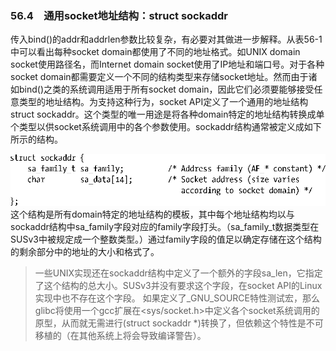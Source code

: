 ### 56.4　通用socket地址结构：struct sockaddr

传入bind()的addr和addrlen参数比较复杂，有必要对其做进一步解释。从表56-1中可以看出每种socket domain都使用了不同的地址格式。如UNIX domain socket使用路径名，而Internet domain socket使用了IP地址和端口号。对于各种socket domain都需要定义一个不同的结构类型来存储socket地址。然而由于诸如bind()之类的系统调用适用于所有socket domain，因此它们必须要能够接受任意类型的地址结构。为支持这种行为，socket API定义了一个通用的地址结构struct sockaddr。这个类型的唯一用途是将各种domain特定的地址结构转换成单个类型以供socket系统调用中的各个参数使用。sockaddr结构通常被定义成如下所示的结构。



![1441.png](../images/1441.png)
这个结构是所有domain特定的地址结构的模板，其中每个地址结构均以与sockaddr结构中sa_family字段对应的family字段打头。（sa_family_t数据类型在SUSv3中被规定成一个整数类型。）通过family字段的值足以确定存储在这个结构的剩余部分中的地址的大小和格式了。

> 一些UNIX实现还在sockaddr结构中定义了一个额外的字段sa_len，它指定了这个结构的总大小。SUSv3并没有要求这个字段，在socket API的Linux实现中也不存在这个字段。
> 如果定义了_GNU_SOURCE特性测试宏，那么glibc将使用一个gcc扩展在<sys/socket.h>中定义各个socket系统调用的原型，从而就无需进行(struct sockaddr *)转换了，但依赖这个特性是不可移植的（在其他系统上将会导致编译警告）。

